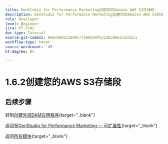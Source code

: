 ```yaml
---
title: GenStudio for Performance Marketing创建您的Amazon AWS S3存储段
description: GenStudio for Performance Marketing创建您的Amazon AWS S3存储段
role: Developer
level: Beginner
jira: KT-5342
doc-type: Tutorial
source-git-commit: 8e0356921360017fa00d59fb323839b6ac1cd2c1
workflow-type: tm+mt
source-wordcount: '49'
ht-degree: 0%

---
```


# 1.6.2创建您的AWS S3存储段



## 后续步骤

转到[创建外部DAM应用程序](./ex3.md){target="_blank"}

返回至[GenStudio for Performance Marketing — 可扩展性](./genstudioext.md){target="_blank"}

返回[所有模块](./../../../overview.md){target="_blank"}
